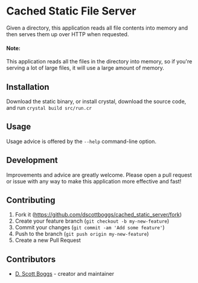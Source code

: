 # Cached Static File Server
Given a directory, this application reads all file contents into memory and then serves them up over HTTP when requested.

#### Note:
This application reads all the files in the directory into memory, so if you're serving
a lot of large files, it will use a large amount of memory.

## Installation
Download the static binary, or install crystal, download the source code, and run `crystal build src/run.cr`

## Usage
Usage advice is offered by the `--help` command-line option.

## Development
Improvements and advice are greatly welcome. Please open a pull request or issue with any way to make this application more effective and fast!

## Contributing

1. Fork it (<https://github.com/dscottboggs/cached_static_server/fork>)
2. Create your feature branch (`git checkout -b my-new-feature`)
3. Commit your changes (`git commit -am 'Add some feature'`)
4. Push to the branch (`git push origin my-new-feature`)
5. Create a new Pull Request

## Contributors

- [D. Scott Boggs](https://github.com/dscottboggs) - creator and maintainer
